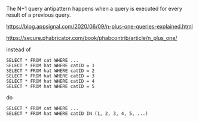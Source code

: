 
The N+1 query antipattern happens when a query is executed for every result of a previous query.

https://blog.appsignal.com/2020/06/09/n-plus-one-queries-explained.html

https://secure.phabricator.com/book/phabcontrib/article/n_plus_one/

instead of
```
SELECT * FROM cat WHERE ...
SELECT * FROM hat WHERE catID = 1
SELECT * FROM hat WHERE catID = 2
SELECT * FROM hat WHERE catID = 3
SELECT * FROM hat WHERE catID = 4
SELECT * FROM hat WHERE catID = 5
```

do
```
SELECT * FROM cat WHERE ...
SELECT * FROM hat WHERE catID IN (1, 2, 3, 4, 5, ...)
```
